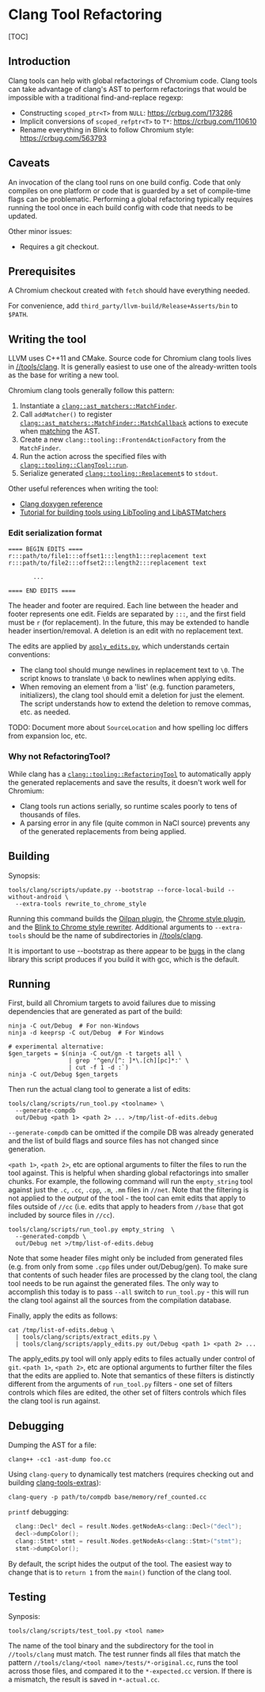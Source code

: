 # Clang Tool Refactoring

[TOC]

## Introduction

Clang tools can help with global refactorings of Chromium code. Clang tools can
take advantage of clang's AST to perform refactorings that would be impossible
with a traditional find-and-replace regexp:

*   Constructing `scoped_ptr<T>` from `NULL`: <https://crbug.com/173286>
*   Implicit conversions of `scoped_refptr<T>` to `T*`: <https://crbug.com/110610>
*   Rename everything in Blink to follow Chromium style: <https://crbug.com/563793>

## Caveats

An invocation of the clang tool runs on one build config. Code that only
compiles on one platform or code that is guarded by a set of compile-time flags
can be problematic. Performing a global refactoring typically requires running
the tool once in each build config with code that needs to be updated.

Other minor issues:

*   Requires a git checkout.

## Prerequisites

A Chromium checkout created with `fetch` should have everything needed.

For convenience, add `third_party/llvm-build/Release+Asserts/bin` to `$PATH`.

## Writing the tool

LLVM uses C++11 and CMake. Source code for Chromium clang tools lives in
[//tools/clang](https://chromium.googlesource.com/chromium/src/tools/clang/+/master).
It is generally easiest to use one of the already-written tools as the base for
writing a new tool.

Chromium clang tools generally follow this pattern:

1.  Instantiate a [`clang::ast_matchers::MatchFinder`](http://clang.llvm.org/doxygen/classclang_1_1ast__matchers_1_1MatchFinder.html).
2.  Call `addMatcher()` to register [`clang::ast_matchers::MatchFinder::MatchCallback`](http://clang.llvm.org/doxygen/classclang_1_1ast__matchers_1_1MatchFinder_1_1MatchCallback.html)
    actions to execute when [matching](http://clang.llvm.org/docs/LibASTMatchersReference.html)
    the AST.
3.  Create a new `clang::tooling::FrontendActionFactory` from the `MatchFinder`.
4.  Run the action across the specified files with
    [`clang::tooling::ClangTool::run`](http://clang.llvm.org/doxygen/classclang_1_1tooling_1_1ClangTool.html#acec91f63b45ac7ee2d6c94cb9c10dab3).
5.  Serialize generated [`clang::tooling::Replacement`](http://clang.llvm.org/doxygen/classclang_1_1tooling_1_1Replacement.html)s
    to `stdout`.

Other useful references when writing the tool:

*   [Clang doxygen reference](http://clang.llvm.org/doxygen/index.html)
*   [Tutorial for building tools using LibTooling and LibASTMatchers](http://clang.llvm.org/docs/LibASTMatchersTutorial.html)

### Edit serialization format
```
==== BEGIN EDITS ====
r:::path/to/file1:::offset1:::length1:::replacement text
r:::path/to/file2:::offset2:::length2:::replacement text

       ...

==== END EDITS ====
```

The header and footer are required. Each line between the header and footer
represents one edit. Fields are separated by `:::`, and the first field must
be `r` (for replacement). In the future, this may be extended to handle header
insertion/removal. A deletion is an edit with no replacement text.

The edits are applied by [`apply_edits.py`](#Running), which understands certain
conventions:

*   The clang tool should munge newlines in replacement text to `\0`. The script
    knows to translate `\0` back to newlines when applying edits.
*   When removing an element from a 'list' (e.g. function parameters,
    initializers), the clang tool should emit a deletion for just the element.
    The script understands how to extend the deletion to remove commas, etc. as
    needed.

TODO: Document more about `SourceLocation` and how spelling loc differs from
expansion loc, etc.

### Why not RefactoringTool?
While clang has a [`clang::tooling::RefactoringTool`](http://clang.llvm.org/doxygen/classclang_1_1tooling_1_1RefactoringTool.html)
to automatically apply the generated replacements and save the results, it
doesn't work well for Chromium:

*   Clang tools run actions serially, so runtime scales poorly to tens of
    thousands of files.
*   A parsing error in any file (quite common in NaCl source) prevents any of
    the generated replacements from being applied.

## Building
Synopsis:

```shell
tools/clang/scripts/update.py --bootstrap --force-local-build --without-android \
  --extra-tools rewrite_to_chrome_style
```

Running this command builds the [Oilpan plugin](https://chromium.googlesource.com/chromium/src/+/master/tools/clang/blink_gc_plugin/),
the [Chrome style
plugin](https://chromium.googlesource.com/chromium/src/+/master/tools/clang/plugins/),
and the [Blink to Chrome style rewriter](https://chromium.googlesource.com/chromium/src/+/master/tools/clang/rewrite_to_chrome_style/). Additional arguments to `--extra-tools` should be the name of
subdirectories in
[//tools/clang](https://chromium.googlesource.com/chromium/src/+/master/tools/clang).

It is important to use --bootstrap as there appear to be [bugs](https://crbug.com/580745)
in the clang library this script produces if you build it with gcc, which is the default.

## Running
First, build all Chromium targets to avoid failures due to missing dependencies
that are generated as part of the build:

```shell
ninja -C out/Debug  # For non-Windows
ninja -d keeprsp -C out/Debug  # For Windows

# experimental alternative:
$gen_targets = $(ninja -C out/gn -t targets all \
                 | grep '^gen/[^: ]*\.[ch][pc]*:' \
                 | cut -f 1 -d :`)
ninja -C out/Debug $gen_targets
```

Then run the actual clang tool to generate a list of edits:

```shell
tools/clang/scripts/run_tool.py <toolname> \
  --generate-compdb
  out/Debug <path 1> <path 2> ... >/tmp/list-of-edits.debug
```

`--generate-compdb` can be omitted if the compile DB was already generated and
the list of build flags and source files has not changed since generation.

`<path 1>`, `<path 2>`, etc are optional arguments to filter the files to run
the tool against. This is helpful when sharding global refactorings into smaller
chunks. For example, the following command will run the `empty_string` tool
against just the `.c`, `.cc`, `.cpp`, `.m`, `.mm` files in `//net`.  Note that
the filtering is not applied to the *output* of the tool - the tool can emit
edits that apply to files outside of `//cc` (i.e. edits that apply to headers
from `//base` that got included by source files in `//cc`).

```shell
tools/clang/scripts/run_tool.py empty_string  \
  --generated-compdb \
  out/Debug net >/tmp/list-of-edits.debug
```

Note that some header files might only be included from generated files (e.g.
from only from some `.cpp` files under out/Debug/gen).  To make sure that
contents of such header files are processed by the clang tool, the clang tool
needs to be run against the generated files.  The only way to accomplish this
today is to pass `--all` switch to `run_tool.py` - this will run the clang tool
against all the sources from the compilation database.

Finally, apply the edits as follows:

```shell
cat /tmp/list-of-edits.debug \
  | tools/clang/scripts/extract_edits.py \
  | tools/clang/scripts/apply_edits.py out/Debug <path 1> <path 2> ...
```

The apply_edits.py tool will only apply edits to files actually under control of
`git`.  `<path 1>`, `<path 2>`, etc are optional arguments to further filter the
files that the edits are applied to.  Note that semantics of these filters is
distinctly different from the arguments of `run_tool.py` filters - one set of
filters controls which files are edited, the other set of filters controls which
files the clang tool is run against.

## Debugging
Dumping the AST for a file:

```shell
clang++ -cc1 -ast-dump foo.cc
```

Using `clang-query` to dynamically test matchers (requires checking out
and building [clang-tools-extras](https://github.com/llvm-mirror/clang-tools-extra)):

```shell
clang-query -p path/to/compdb base/memory/ref_counted.cc
```

`printf` debugging:

```c++
  clang::Decl* decl = result.Nodes.getNodeAs<clang::Decl>("decl");
  decl->dumpColor();
  clang::Stmt* stmt = result.Nodes.getNodeAs<clang::Stmt>("stmt");
  stmt->dumpColor();
```

By default, the script hides the output of the tool. The easiest way to change
that is to `return 1` from the `main()` function of the clang tool.

## Testing
Synposis:

```shell
tools/clang/scripts/test_tool.py <tool name>
```

The name of the tool binary and the subdirectory for the tool in
`//tools/clang` must match. The test runner finds all files that match the
pattern `//tools/clang/<tool name>/tests/*-original.cc`, runs the tool across
those files, and compared it to the `*-expected.cc` version. If there is a
mismatch, the result is saved in `*-actual.cc`.
